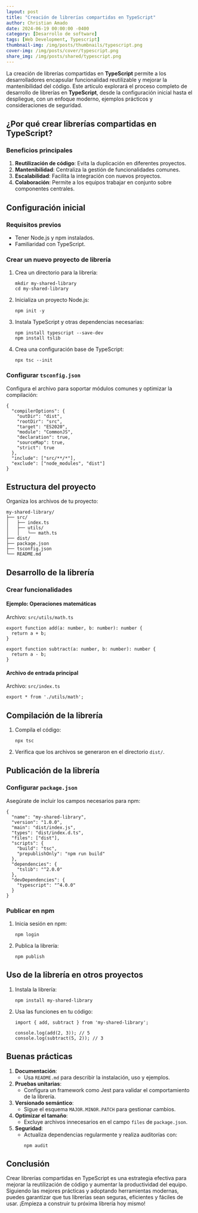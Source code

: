 ```yaml
---
layout: post
title: "Creación de librerías compartidas en TypeScript"
author: Christian Amado
date: 2024-06-19 00:00:00 -0400
category: [Desarrollo de software]
tags: [Web Development, Typescript]
thumbnail-img: /img/posts/thumbnails/typescript.png
cover-img: /img/posts/cover/typescript.png
share_img: /img/posts/shared/typescript.png
---
```


La creación de librerías compartidas en **TypeScript** permite a los desarrolladores encapsular funcionalidad reutilizable y mejorar la mantenibilidad del código. Este artículo explorará el proceso completo de desarrollo de librerías en **TypeScript**, desde la configuración inicial hasta el despliegue, con un enfoque moderno, ejemplos prácticos y consideraciones de seguridad.

<!--more-->

## ¿Por qué crear librerías compartidas en TypeScript?
### Beneficios principales
1. **Reutilización de código**: Evita la duplicación en diferentes proyectos.
2. **Mantenibilidad**: Centraliza la gestión de funcionalidades comunes.
3. **Escalabilidad**: Facilita la integración con nuevos proyectos.
4. **Colaboración**: Permite a los equipos trabajar en conjunto sobre componentes centrales.

## Configuración inicial
### Requisitos previos
- Tener Node.js y npm instalados.
- Familiaridad con TypeScript.

### Crear un nuevo proyecto de librería
1. Crea un directorio para la librería:
   ```
   mkdir my-shared-library
   cd my-shared-library
   ```
2. Inicializa un proyecto Node.js:
   ```
   npm init -y
   ```
3. Instala TypeScript y otras dependencias necesarias:
   ```
   npm install typescript --save-dev
   npm install tslib
   ```
4. Crea una configuración base de TypeScript:
   ```
   npx tsc --init
   ```

### Configurar `tsconfig.json`
Configura el archivo para soportar módulos comunes y optimizar la compilación:
```
{
  "compilerOptions": {
    "outDir": "dist",
    "rootDir": "src",
    "target": "ES2020",
    "module": "CommonJS",
    "declaration": true,
    "sourceMap": true,
    "strict": true
  },
  "include": ["src/**/*"],
  "exclude": ["node_modules", "dist"]
}
```

## Estructura del proyecto
Organiza los archivos de tu proyecto:
```
my-shared-library/
├── src/
│   ├── index.ts
│   ├── utils/
│   │   └── math.ts
├── dist/
├── package.json
├── tsconfig.json
└── README.md
```
## Desarrollo de la librería
### Crear funcionalidades
#### Ejemplo: Operaciones matemáticas
Archivo: `src/utils/math.ts`

```
export function add(a: number, b: number): number {
  return a + b;
}

export function subtract(a: number, b: number): number {
  return a - b;
}
```

#### Archivo de entrada principal
Archivo: `src/index.ts`
```
export * from './utils/math';
```

## Compilación de la librería
1. Compila el código:
   ```
   npx tsc
   ```
2. Verifica que los archivos se generaron en el directorio `dist/`.

## Publicación de la librería
### Configurar `package.json`
Asegúrate de incluir los campos necesarios para npm:
```
{
  "name": "my-shared-library",
  "version": "1.0.0",
  "main": "dist/index.js",
  "types": "dist/index.d.ts",
  "files": ["dist"],
  "scripts": {
    "build": "tsc",
    "prepublishOnly": "npm run build"
  },
  "dependencies": {
    "tslib": "^2.0.0"
  },
  "devDependencies": {
    "typescript": "^4.0.0"
  }
}
```
### Publicar en npm
1. Inicia sesión en npm:
   ```
   npm login
   ```
2. Publica la librería:
   ```
   npm publish
   ```

## Uso de la librería en otros proyectos
1. Instala la librería:
   ```
   npm install my-shared-library
   ```
2. Usa las funciones en tu código:

   ```
   import { add, subtract } from 'my-shared-library';

   console.log(add(2, 3)); // 5
   console.log(subtract(5, 2)); // 3
   ```

## Buenas prácticas
1. **Documentación**:
   - Usa `README.md` para describir la instalación, uso y ejemplos.
2. **Pruebas unitarias**:
   - Configura un framework como Jest para validar el comportamiento de la librería.
3. **Versionado semántico**:
   - Sigue el esquema `MAJOR.MINOR.PATCH` para gestionar cambios.
4. **Optimizar el tamaño**:
   - Excluye archivos innecesarios en el campo `files` de `package.json`.
5. **Seguridad**:
   - Actualiza dependencias regularmente y realiza auditorías con:
     ```
     npm audit
     ```

## Conclusión
Crear librerías compartidas en TypeScript es una estrategia efectiva para mejorar la reutilización de código y aumentar la productividad del equipo. Siguiendo las mejores prácticas y adoptando herramientas modernas, puedes garantizar que tus librerías sean seguras, eficientes y fáciles de usar. ¡Empieza a construir tu próxima librería hoy mismo!
